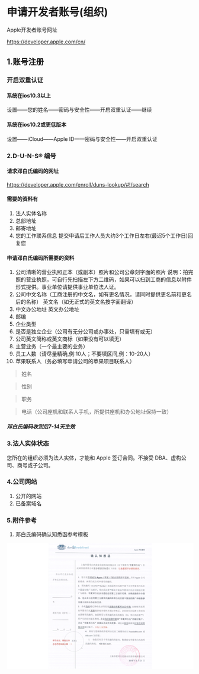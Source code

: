 # 申请开发者账号(组织)
Apple开发者账号网址

https://developer.apple.com/cn/

## 1.账号注册
### 开启双重认证
#### 系统在ios10.3以上

设置——您的姓名——密码与安全性——开启双重认证——继续

#### 系统在ios10.2或更低版本

设置——iCloud——Apple ID——密码与安全性——开启双重认证

### 2.D-U-N-S® 编号
#### 请求邓白氏编码的网址
https://developer.apple.com/enroll/duns-lookup/#!/search
#### 需要的资料有

1. 法人实体名称
2. 总部地址
3. 邮寄地址
4. 您的工作联系信息
提交申请后工作人员大约3个工作日左右(最迟5个工作日)回复您

#### 申请邓白氏编码所需要的资料

1. 公司清晰的营业执照正本（或副本）照片和公司公章刻字面的照片
   说明：拍完照的营业执照，可自行先扫描左下方二维码，如果可以扫到工商的信息以附件形式提供。事业单位请提供事业单位法人证。
2. 公司中文名称（工商注册的中文名，如有更名情况，请同时提供更名前和更名后的名称）
   英文名（如无正式的英文名按字面翻译）
3. 中文办公地址
   英文办公地址
4. 邮编
5. 企业类型
6. 是否是独立企业（公司有无分公司或办事处，只需填有或无）
7. 公司英文简称或英文商标（如果没有可以填无）
8. 主营业务（一个最主要的业务）
9. 员工人数（请尽量精确,例:10人；不要填区间,例：10-20人）
10. 苹果联系人（务必填写申请公司的苹果项目联系人）
>姓名

>性别

>职务

>电话（公司座机和联系人手机，所提供座机和办公地址保持一致）

##### 邓白氏编码收到后7-14天生效
### 3.法人实体状态

   您所在的组织必须为法人实体，才能和 Apple 签订合同。不接受 DBA、虚构公司、商号或子公司。

### 4.公司网站
1. 公开的网站
2. 已备案域名

###  5.附件参考
1. 邓白氏编码确认知悉函参考模板

![](assets/确认知悉函.png)
